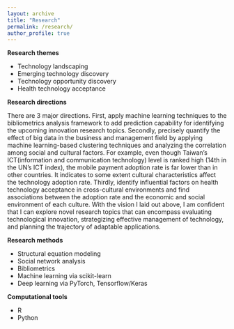 ```yaml
---
layout: archive
title: "Research"
permalink: /research/
author_profile: true
---
```


__Research themes__

- Technology landscaping
- Emerging technology discovery
- Technology opportunity discovery
- Health technology acceptance

__Research directions__

There are 3 major directions. First, apply machine learning techniques to the bibliometrics analysis framework to add prediction capability for identifying the upcoming innovation research topics. Secondly, precisely quantify the effect of big data in the business and management field by applying machine learning-based clustering techniques and analyzing the correlation among social and cultural factors. For example, even though Taiwan’s ICT(information and communication technology) level is ranked high (14th in the UN’s ICT index), the mobile payment adoption rate is far lower than in other countries. It indicates to some extent cultural characteristics affect the technology adoption rate. Thirdly, identify influential factors on health technology acceptance in cross-cultural environments and find associations between the adoption rate and the economic and social environment of each culture. With the vision I laid out above, I am confident that I can explore novel research topics that can encompass evaluating technological innovation, strategizing effective management of technology, and planning the trajectory of adaptable applications.

__Research methods__

- Structural equation modeling
- Social network analysis
- Bibliometrics
- Machine learning via scikit-learn
- Deep learning via PyTorch, Tensorflow/Keras

__Computational tools__

- R
- Python
